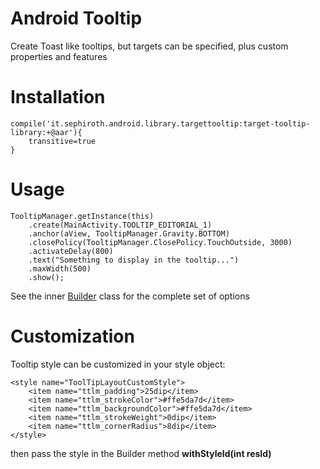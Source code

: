 Android Tooltip
======================

Create Toast like tooltips, but targets can be specified, plus custom properties and features

Installation
===

	compile('it.sephiroth.android.library.targettooltip:target-tooltip-library:+@aar'){
        transitive=true
	}
	

Usage
===

	TooltipManager.getInstance(this)
		.create(MainActivity.TOOLTIP_EDITORIAL_1)
		.anchor(aView, TooltipManager.Gravity.BOTTOM)
		.closePolicy(TooltipManager.ClosePolicy.TouchOutside, 3000)
		.activateDelay(800)
		.text("Something to display in the tooltip...")
		.maxWidth(500)
		.show();

See the inner [Builder][1] class for the complete set of options

Customization
===

Tooltip style can be customized in your style object:

	<style name="ToolTipLayoutCustomStyle">
		<item name="ttlm_padding">25dip</item>
		<item name="ttlm_strokeColor">#ffe5da7d</item>
		<item name="ttlm_backgroundColor">#ffe5da7d</item>
		<item name="ttlm_strokeWeight">0dip</item>
		<item name="ttlm_cornerRadius">8dip</item>
	</style>
	
then pass the style in the Builder method **withStyleId(int resId)**



[1]: https://github.com/sephiroth74/android-target-tooltip/blob/master/library/src/main/java/it/sephiroth/android/library/tooltip/TooltipManager.java#L142